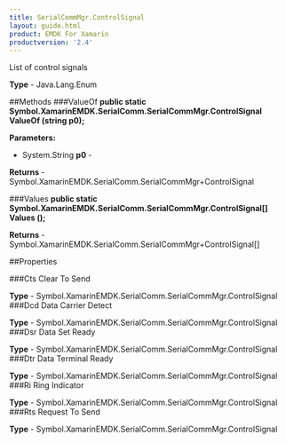 ```yaml
---
title: SerialCommMgr.ControlSignal
layout: guide.html 
product: EMDK For Xamarin 
productversion: '2.4' 
---
```

List of control signals

**Type** - Java.Lang.Enum

##Methods
###ValueOf
**public static Symbol.XamarinEMDK.SerialComm.SerialCommMgr.ControlSignal ValueOf (string p0);**



**Parameters:** 

* System.String **p0** - 

**Returns** - Symbol.XamarinEMDK.SerialComm.SerialCommMgr+ControlSignal

###Values
**public static Symbol.XamarinEMDK.SerialComm.SerialCommMgr.ControlSignal[] Values ();**




**Returns** - Symbol.XamarinEMDK.SerialComm.SerialCommMgr+ControlSignal[]

##Properties

###Cts
Clear To Send

**Type** - Symbol.XamarinEMDK.SerialComm.SerialCommMgr.ControlSignal
###Dcd
Data Carrier Detect

**Type** - Symbol.XamarinEMDK.SerialComm.SerialCommMgr.ControlSignal
###Dsr
Data Set Ready

**Type** - Symbol.XamarinEMDK.SerialComm.SerialCommMgr.ControlSignal
###Dtr
Data Terminal Ready

**Type** - Symbol.XamarinEMDK.SerialComm.SerialCommMgr.ControlSignal
###Ri
Ring Indicator

**Type** - Symbol.XamarinEMDK.SerialComm.SerialCommMgr.ControlSignal
###Rts
Request To Send

**Type** - Symbol.XamarinEMDK.SerialComm.SerialCommMgr.ControlSignal


